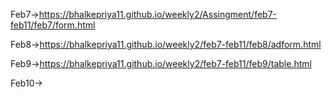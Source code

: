 Feb7->https://bhalkepriya11.github.io/weekly2/Assingment/feb7-feb11/feb7/form.html

Feb8->https://bhalkepriya11.github.io/weekly2/feb7-feb11/feb8/adform.html

Feb9->https://bhalkepriya11.github.io/weekly2/feb7-feb11/feb9/table.html

Feb10->
